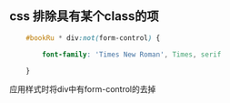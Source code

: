 ## css 排除具有某个class的项



```css
    #bookRu * div:not(form-control) {

​        font-family: 'Times New Roman', Times, serif

​    }
```

应用样式时将div中有form-control的去掉